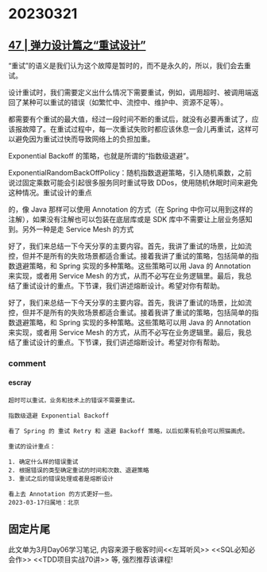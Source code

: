 # 20230321

## [47 | 弹力设计篇之“重试设计”](https://time.geekbang.org/column/article/4121)


“重试”的语义是我们认为这个故障是暂时的，而不是永久的，所以，我们会去重试。


设计重试时，我们需要定义出什么情况下需要重试，例如，调用超时、被调用端返回了某种可以重试的错误（如繁忙中、流控中、维护中、资源不足等）。

都需要有个重试的最大值，经过一段时间不断的重试后，就没有必要再重试了，应该报故障了。在重试过程中，每一次重试失败时都应该休息一会儿再重试，这样可以避免因为重试过快而导致网络上的负担加重。

Exponential Backoff 的策略，也就是所谓的“指数级退避”。

ExponentialRandomBackOffPolicy：随机指数退避策略，引入随机乘数，之前说过固定乘数可能会引起很多服务同时重试导致 DDos，使用随机休眠时间来避免这种情况。重试设计的重点

的，像 Java 那样可以使用 Annotation 的方式（在 Spring 中你可以用到这样的注解），如果没有注解也可以包装在底层库或是 SDK 库中不需要让上层业务感知到。另外一种是走 Service Mesh 的方式

好了，我们来总结一下今天分享的主要内容。首先，我讲了重试的场景，比如流控，但并不是所有的失败场景都适合重试。接着我讲了重试的策略，包括简单的指数退避策略，和 Spring 实现的多种策略。这些策略可以用 Java 的 Annotation 来实现，或者用 Service Mesh 的方式，从而不必写在业务逻辑里。最后，我总结了重试设计的重点。下节课，我们讲述熔断设计。希望对你有帮助。

好了，我们来总结一下今天分享的主要内容。首先，我讲了重试的场景，比如流控，但并不是所有的失败场景都适合重试。接着我讲了重试的策略，包括简单的指数退避策略，和 Spring 实现的多种策略。这些策略可以用 Java 的 Annotation 来实现，或者用 Service Mesh 的方式，从而不必写在业务逻辑里。最后，我总结了重试设计的重点。下节课，我们讲述熔断设计。希望对你有帮助。

### comment

#### escray

```
超时可以重试，业务和技术上的错误不需要重试。

指数级退避 Exponential Backoff

看了 Spring 的 重试 Retry 和 退避 Backoff 策略，以后如果有机会可以照猫画虎。

重试的设计重点：

1. 确定什么样的错误重试
2. 根据错误的类型确定重试的时间和次数、退避策略
3. 重试之后的错误处理或者是熔断设计

看上去 Annotation 的方式更好一些。
2023-03-17归属地：北京
```

## 固定片尾

此文单为3月Day06学习笔记, 内容来源于极客时间<<左耳听风>> <<SQL必知必会作>> <<TDD项目实战70讲>> 等, 强烈推荐该课程!
